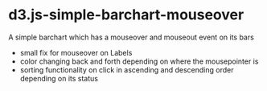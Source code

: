 # d3.js-simple-barchart-mouseover

A simple barchart which has a mouseover and mouseout event on its bars

* small fix for mouseover on Labels
* color changing back and forth depending on where the mousepointer is
* sorting functionality on click in ascending and descending order depending on its status
